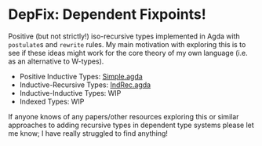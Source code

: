 # DepFix: Dependent Fixpoints!

Positive (but not strictly!) iso-recursive types implemented in Agda with `postulate`s and `rewrite` rules. My main motivation with exploring this is to see if these ideas might work for the core theory of my own language (i.e. as an alternative to W-types).

- Positive Inductive Types: [Simple.agda](./src/Simple.agda)
- Inductive-Recursive Types: [IndRec.agda](./src/IndRec.agda)
- Inductive-Inductive Types: WIP
- Indexed Types: WIP

If anyone knows of any papers/other resources exploring this or similar approaches to adding recursive types in dependent type systems please let me know; I have really struggled to find anything!
